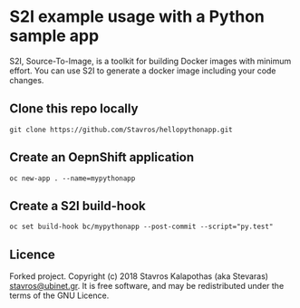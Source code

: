 S2I example usage with a Python sample app
==========================================

S2I, Source-To-Image, is a toolkit for building Docker images with minimum effort. You can use S2I to generate a docker image including your code changes.

## Clone this repo locally

```
git clone https://github.com/Stavros/hellopythonapp.git
```

## Create an OepnShift application

```
oc new-app . --name=mypythonapp
```

## Create a S2I build-hook

```
oc set build-hook bc/mypythonapp --post-commit --script="py.test"
```

## Licence

Forked project. Copyright (c) 2018 Stavros Kalapothas (aka Stevaras) <stavros@ubinet.gr>.
It is free software, and may be redistributed under the terms of the GNU Licence.
